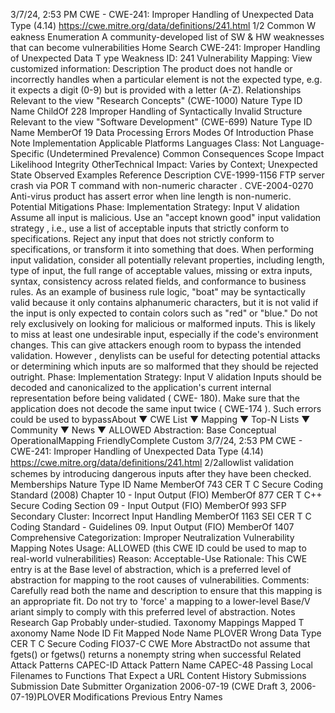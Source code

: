 3/7/24, 2:53 PM CWE - CWE-241: Improper Handling of Unexpected Data Type (4.14)
https://cwe.mitre.org/data/deﬁnitions/241.html 1/2
Common W eakness Enumeration
A community-developed list of SW & HW weaknesses that can become
vulnerabilities
Home Search
CWE-241: Improper Handling of Unexpected Data T ype
Weakness ID: 241
Vulnerability Mapping: 
View customized information:
 Description
The product does not handle or incorrectly handles when a particular element is not the expected type, e.g. it expects a digit (0-9) but
is provided with a letter (A-Z).
 Relationships
 Relevant to the view "Research Concepts" (CWE-1000)
Nature Type ID Name
ChildOf 228 Improper Handling of Syntactically Invalid Structure
 Relevant to the view "Software Development" (CWE-699)
Nature Type ID Name
MemberOf 19 Data Processing Errors
 Modes Of Introduction
Phase Note
Implementation
 Applicable Platforms
Languages
Class: Not Language-Specific (Undetermined Prevalence)
 Common Consequences
Scope Impact Likelihood
Integrity
OtherTechnical Impact: Varies by Context; Unexpected State
 Observed Examples
Reference Description
CVE-1999-1156 FTP server crash via POR T command with non-numeric character .
CVE-2004-0270 Anti-virus product has assert error when line length is non-numeric.
 Potential Mitigations
Phase: Implementation
Strategy: Input V alidation
Assume all input is malicious. Use an "accept known good" input validation strategy , i.e., use a list of acceptable inputs that
strictly conform to specifications. Reject any input that does not strictly conform to specifications, or transform it into something
that does.
When performing input validation, consider all potentially relevant properties, including length, type of input, the full range of
acceptable values, missing or extra inputs, syntax, consistency across related fields, and conformance to business rules. As an
example of business rule logic, "boat" may be syntactically valid because it only contains alphanumeric characters, but it is not
valid if the input is only expected to contain colors such as "red" or "blue."
Do not rely exclusively on looking for malicious or malformed inputs. This is likely to miss at least one undesirable input,
especially if the code's environment changes. This can give attackers enough room to bypass the intended validation. However ,
denylists can be useful for detecting potential attacks or determining which inputs are so malformed that they should be rejected
outright.
Phase: Implementation
Strategy: Input V alidation
Inputs should be decoded and canonicalized to the application's current internal representation before being validated ( CWE-
180). Make sure that the application does not decode the same input twice ( CWE-174 ). Such errors could be used to bypassAbout ▼ CWE List ▼ Mapping ▼ Top-N Lists ▼ Community ▼ News ▼
ALLOWED
Abstraction: Base
Conceptual OperationalMapping
FriendlyComplete Custom
3/7/24, 2:53 PM CWE - CWE-241: Improper Handling of Unexpected Data Type (4.14)
https://cwe.mitre.org/data/deﬁnitions/241.html 2/2allowlist validation schemes by introducing dangerous inputs after they have been checked.
 Memberships
Nature Type ID Name
MemberOf 743 CER T C Secure Coding Standard (2008) Chapter 10 - Input Output (FIO)
MemberOf 877 CER T C++ Secure Coding Section 09 - Input Output (FIO)
MemberOf 993 SFP Secondary Cluster: Incorrect Input Handling
MemberOf 1163 SEI CER T C Coding Standard - Guidelines 09. Input Output (FIO)
MemberOf 1407 Comprehensive Categorization: Improper Neutralization
 Vulnerability Mapping Notes
Usage: ALLOWED (this CWE ID could be used to map to real-world vulnerabilities)
Reason: Acceptable-Use
Rationale:
This CWE entry is at the Base level of abstraction, which is a preferred level of abstraction for mapping to the root causes of
vulnerabilities.
Comments:
Carefully read both the name and description to ensure that this mapping is an appropriate fit. Do not try to 'force' a mapping to a
lower-level Base/V ariant simply to comply with this preferred level of abstraction.
 Notes
Research Gap
Probably under-studied.
 Taxonomy Mappings
Mapped T axonomy Name Node ID Fit Mapped Node Name
PLOVER Wrong Data Type
CER T C Secure Coding FIO37-C CWE More
AbstractDo not assume that fgets() or fgetws() returns a nonempty
string when successful
 Related Attack Patterns
CAPEC-ID Attack Pattern Name
CAPEC-48 Passing Local Filenames to Functions That Expect a URL
 Content History
 Submissions
Submission Date Submitter Organization
2006-07-19
(CWE Draft 3, 2006-07-19)PLOVER
 Modifications
 Previous Entry Names
